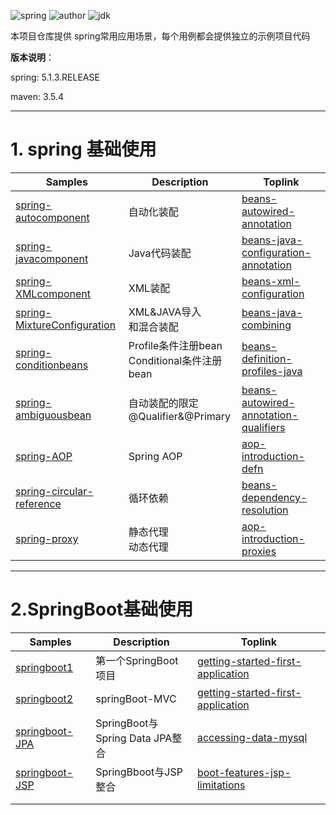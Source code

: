 ![spring](https://img.shields.io/badge/spring-5.1.3.RELEASE-brightgreen.svg)     ![author](https://img.shields.io/badge/author-quhaichuan-orange.svg)     ![jdk](https://img.shields.io/badge/jdk->=1.8-blue.svg)

本项目仓库提供 spring常用应用场景，每个用例都会提供独立的示例项目代码

**版本说明**：

spring:  5.1.3.RELEASE

maven:  3.5.4

---

# 1. spring 基础使用

| Samples                                                      | Description                                    | Toplink                                                      |
| ------------------------------------------------------------ | ---------------------------------------------- | ------------------------------------------------------------ |
| [spring-autocomponent](spring/spring-autocomponent)          | 自动化装配                                     | [beans-autowired-annotation](https://docs.spring.io/spring/docs/5.1.13.RELEASE/spring-framework-reference/core.html#beans-autowired-annotation) |
| [spring-javacomponent](spring/spring-javacomponent)          | Java代码装配                                   | [beans-java-configuration-annotation](https://docs.spring.io/spring/docs/5.1.13.RELEASE/spring-framework-reference/core.html#beans-java-configuration-annotation) |
| [spring-XMLcomponent](spring/spring-XMLcomponent)            | XML装配                                        | [beans-xml-configuration](https://docs.spring.io/spring/docs/5.1.13.RELEASE/spring-framework-reference/core.html#beans-factory-class) |
| [spring-MixtureConfiguration](spring/spring-MixtureConfiguration) | XML&JAVA导入<br>和混合装配                     | [beans-java-combining](https://docs.spring.io/spring/docs/5.1.13.RELEASE/spring-framework-reference/core.html#beans-java-combining) |
| [spring-conditionbeans](spring/spring-conditionbeans)        | Profile条件注册bean<br>Conditional条件注册bean | [beans-definition-profiles-java](https://docs.spring.io/spring/docs/5.1.13.RELEASE/spring-framework-reference/core.html#beans-definition-profiles-java) |
| [spring-ambiguousbean](spring/spring-ambiguousbean)          | 自动装配的限定<br>@Qualifier&@Primary          | [beans-autowired-annotation-qualifiers](https://docs.spring.io/spring/docs/5.1.13.RELEASE/spring-framework-reference/core.html#beans-autowired-annotation-qualifiers) |
| [spring-AOP](spring/spring-AOP)                              | Spring AOP                                     | [aop-introduction-defn](https://docs.spring.io/spring/docs/5.1.13.RELEASE/spring-framework-reference/core.html#aop-introduction-defn) |
| [spring-circular-reference](spring/spring-circular-reference) | 循环依赖                                       | [beans-dependency-resolution](https://docs.spring.io/spring/docs/5.1.13.RELEASE/spring-framework-reference/core.html#beans-dependency-resolution) |
| [spring-proxy](spring/spring-proxy)                          | 静态代理<br>动态代理                           | [aop-introduction-proxies](https://docs.spring.io/spring/docs/5.1.13.RELEASE/spring-framework-reference/core.html#aop-introduction-proxies) |





---

# 2.SpringBoot基础使用

| Samples                                 | Description                         | Toplink                                                      |
| --------------------------------------- | ----------------------------------- | ------------------------------------------------------------ |
| [springboot1](spring/springboot1)       | 第一个SpringBoot项目                | [getting-started-first-application](https://docs.spring.io/spring-boot/docs/2.2.5.RELEASE/reference/html/getting-started.html#getting-started-first-application) |
| [springboot2](spring/springboot2)       | springBoot-MVC                      | [getting-started-first-application](https://docs.spring.io/spring-boot/docs/2.2.5.RELEASE/reference/html/getting-started.html#getting-started-first-application) |
| [springboot-JPA](spring/springboot-JPA) | SpringBoot与<br>Spring Data JPA整合 | [accessing-data-mysql](https://spring.io/guides/gs/accessing-data-mysql/) |
| [springboot-JSP](spring/springboot-JSP) | SpringBboot与JSP整合                | [boot-features-jsp-limitations](https://docs.spring.io/spring-boot/docs/2.1.1.RELEASE/reference/htmlsingle/#boot-features-jsp-limitations) |
|                                         |                                     |                                                              |
|                                         |                                     |                                                              |


